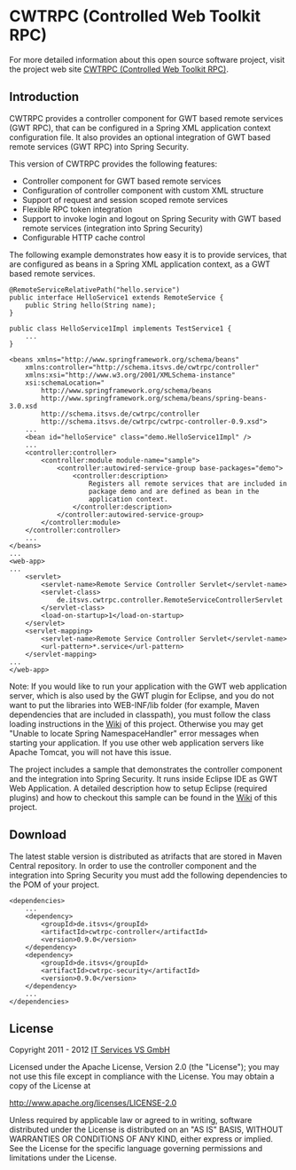 # CWTRPC (Controlled Web Toolkit RPC) #

For more detailed information about this open source software project, visit the project web site [CWTRPC (Controlled Web Toolkit RPC)](http://projects.itsvs.de/cwtrpc/).

## Introduction ##
CWTRPC provides a controller component for GWT based remote services (GWT 
RPC), that can be configured in a Spring XML application context configuration 
file. It also provides an optional integration of GWT based remote services 
(GWT RPC) into Spring Security.

This version of CWTRPC provides the following features:

*	Controller component for GWT based remote services
*	Configuration of controller component with custom XML structure
*	Support of request and session scoped remote services
*	Flexible RPC token integration
*	Support to invoke login and logout on Spring Security with GWT based 
	remote services (integration into Spring Security)
*	Configurable HTTP cache control

The following example demonstrates how easy it is to provide services, that 
are configured as beans in a Spring XML application context, as a GWT based 
remote services. 

	@RemoteServiceRelativePath("hello.service")
	public interface HelloService1 extends RemoteService {
		public String hello(String name);
	}

	public class HelloService1Impl implements TestService1 {
		...
	}

	<beans xmlns="http://www.springframework.org/schema/beans"
		xmlns:controller="http://schema.itsvs.de/cwtrpc/controller"
		xmlns:xsi="http://www.w3.org/2001/XMLSchema-instance"
		xsi:schemaLocation="
			http://www.springframework.org/schema/beans 
			http://www.springframework.org/schema/beans/spring-beans-3.0.xsd 
			http://schema.itsvs.de/cwtrpc/controller 
			http://schema.itsvs.de/cwtrpc/cwtrpc-controller-0.9.xsd">
		...
		<bean id="helloService" class="demo.HelloService1Impl" />
		...
		<controller:controller>
			<controller:module module-name="sample">
				<controller:autowired-service-group base-packages="demo">
					<controller:description>
						Registers all remote services that are included in
						package demo and are defined as bean in the 
						application context. 
					</controller:description>
				</controller:autowired-service-group>
			</controller:module>
		</controller:controller>
		...
	</beans>
	...
	<web-app>
	...
		<servlet>
			<servlet-name>Remote Service Controller Servlet</servlet-name>
			<servlet-class>
				de.itsvs.cwtrpc.controller.RemoteServiceControllerServlet
			</servlet-class>
			<load-on-startup>1</load-on-startup>
		</servlet>
		<servlet-mapping>
			<servlet-name>Remote Service Controller Servlet</servlet-name>
			<url-pattern>*.service</url-pattern>
		</servlet-mapping>
	...
	</web-app>

Note: If you would like to run your application with the GWT web application 
server, which is also used by the GWT plugin for Eclipse, and you do not want 
to put the libraries into WEB-INF/lib folder (for example, Maven dependencies 
that are included in classpath), you must follow the class loading 
instructions in the 
[Wiki](https://github.com/itsvs/cwtrpc/wiki/Resolve:-Unable-to-locate-Spring-NamespaceHandler)
of this project. Otherwise you may get "Unable to locate Spring 
NamespaceHandler" error messages when starting your application. If you use
other web application servers like Apache Tomcat, you will not have this 
issue.

The project includes a sample that demonstrates the controller component and
the integration into Spring Security. It runs inside Eclipse IDE as GWT Web 
Application. A detailed description how to setup Eclipse (required plugins)
and how to checkout this sample can be found in the 
[Wiki](https://github.com/itsvs/cwtrpc/wiki/Setup-of-Eclipse-to-checkout-and-run-Samples)
of this project.

## Download ##
The latest stable version is distributed as atrifacts that are stored in 
Maven Central repository. In order to use the controller component and the 
integration into Spring Security you must add the following dependencies 
to the POM of your project.

    <dependencies>
    	...
        <dependency>
            <groupId>de.itsvs</groupId>
            <artifactId>cwtrpc-controller</artifactId>
            <version>0.9.0</version>
        </dependency>
        <dependency>
            <groupId>de.itsvs</groupId>
            <artifactId>cwtrpc-security</artifactId>
            <version>0.9.0</version>
        </dependency>
        ...
    </dependencies>

## License ##
Copyright 2011 - 2012 [IT Services VS GmbH][]

Licensed under the Apache License, Version 2.0 (the "License");
you may not use this file except in compliance with the License.
You may obtain a copy of the License at

<http://www.apache.org/licenses/LICENSE-2.0>

Unless required by applicable law or agreed to in writing, software
distributed under the License is distributed on an "AS IS" BASIS,
WITHOUT WARRANTIES OR CONDITIONS OF ANY KIND, either express or implied.
See the License for the specific language governing permissions and
limitations under the License.

[IT Services VS GmbH]: http://www.itsvs.de/
